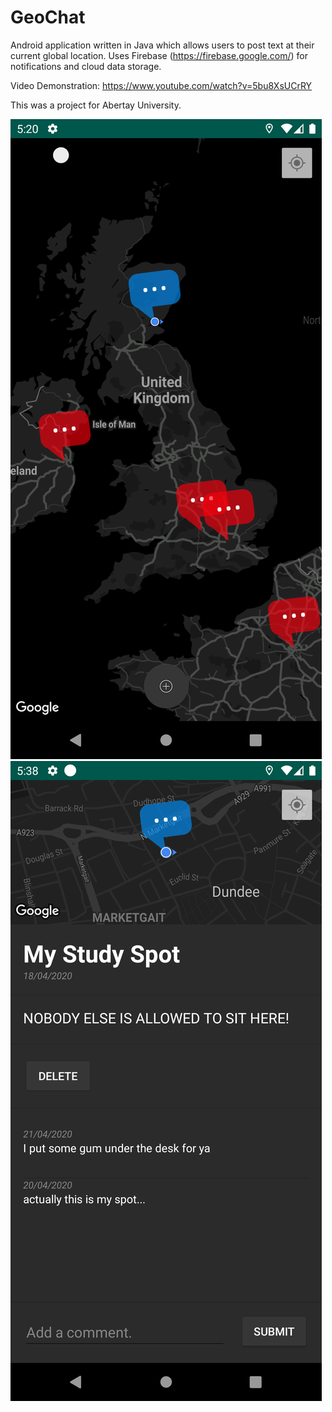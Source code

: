 # GeoChat
Android application written in Java which allows users to post text at their current global location. Uses Firebase (https://firebase.google.com/) for notifications and cloud data storage.

Video Demonstration: https://www.youtube.com/watch?v=5bu8XsUCrRY

This was a project for Abertay University.

![screenshot](https://github.com/MichaelPineapple/GeoChat/blob/master/documentation/screenshot00.png)
![screenshot2](https://github.com/MichaelPineapple/GeoChat/blob/master/documentation/screenshot01.png)
